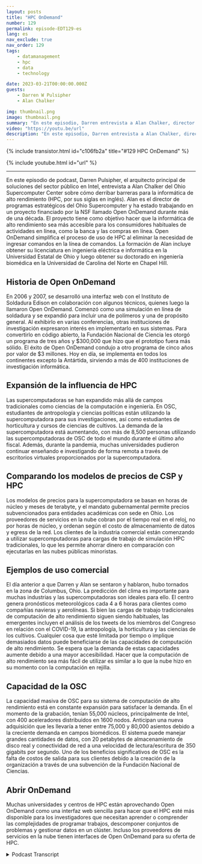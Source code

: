 ```yaml
---
layout: posts
title: "HPC OnDemand"
number: 129
permalink: episode-EDT129-es
lang: es
nav_exclude: true
nav_order: 129
tags:
    - datamanagement
    - hpc
    - data
    - technology

date: 2023-03-21T00:00:00.000Z
guests:
    - Darren W Pulsipher
    - Alan Chalker

img: thumbnail.png
image: thumbnail.png
summary: "En este episodio, Darren entrevista a Alan Chalker, director del programa estratégico en el Centro de Supercomputación de Ohio, sobre Open OnDemand para clústeres de HPC en todo el mundo."
video: "https://youtu.be/url"
description: "En este episodio, Darren entrevista a Alan Chalker, director del programa estratégico en el Centro de Supercomputación de Ohio, sobre Open OnDemand para clústeres de HPC en todo el mundo."
---
```


<div>
{% include transistor.html id="c106fb2a" title="#129 HPC OnDemand" %}

{% include youtube.html id="url" %}
</div>

---

En este episodio de podcast, Darren Pulsipher, el arquitecto principal de soluciones del sector público en Intel, entrevista a Alan Chalker del Ohio Supercomputer Center sobre cómo derribar barreras para la informática de alto rendimiento (HPC, por sus siglas en inglés). Alan es el director de programas estratégicos del Ohio Supercomputer y ha estado trabajando en un proyecto financiado por la NSF llamado Open OnDemand durante más de una década. El proyecto tiene como objetivo hacer que la informática de alto rendimiento sea más accesible para los consumidores habituales de actividades en línea, como la banca y las compras en línea. Open OnDemand simplifica el proceso de uso de HPC al eliminar la necesidad de ingresar comandos en la línea de comandos. La formación de Alan incluye obtener su licenciatura en ingeniería eléctrica e informática en la Universidad Estatal de Ohio y luego obtener su doctorado en ingeniería biomédica en la Universidad de Carolina del Norte en Chapel Hill.

## Historia de Open OnDemand

En 2006 y 2007, se desarrolló una interfaz web con el Instituto de Soldadura Edison en colaboración con algunos técnicos, quienes luego la llamaron Open OnDemand. Comenzó como una simulación en línea de soldadura y se expandió para incluir una de polímeros y una de propósito general. Al exhibirlo en varias conferencias, otras instituciones de investigación expresaron interés en implementarlo en sus sistemas. Para convertirlo en código abierto, la Fundación Nacional de Ciencia les otorgó un programa de tres años y $300,000 que hizo que el prototipo fuera más sólido. El éxito de Open OnDemand condujo a otro programa de cinco años por valor de $3 millones. Hoy en día, se implementa en todos los continentes excepto la Antártida, sirviendo a más de 400 instituciones de investigación informática.

## Expansión de la influencia de HPC

Las supercomputadoras se han expandido más allá de campos tradicionales como ciencias de la computación e ingeniería. En OSC, estudiantes de antropología y ciencias políticas están utilizando la supercomputadora para sus investigaciones, así como estudiantes de horticultura y cursos de ciencias de cultivos. La demanda de la supercomputadora está aumentando, con más de 8,500 personas utilizando las supercomputadoras de OSC de todo el mundo durante el último año fiscal. Además, durante la pandemia, muchas universidades pudieron continuar enseñando e investigando de forma remota a través de escritorios virtuales proporcionados por la supercomputadora.

## Comparando los modelos de precios de CSP y HPC

Los modelos de precios para la supercomputadora se basan en horas de núcleo y meses de terabyte, y el mandato gubernamental permite precios subvencionados para entidades académicas con sede en Ohio. Los proveedores de servicios en la nube cobran por el tiempo real en el reloj, no por horas de núcleo, y ordenan según el costo de almacenamiento de datos y egress de la red. Los clientes de la industria comercial están comenzando a utilizar supercomputadoras para cargas de trabajo de simulación HPC tradicionales, lo que les permite ahorrar dinero en comparación con ejecutarlas en las nubes públicas minoristas.

## Ejemplos de uso comercial

El día anterior a que Darren y Alan se sentaron y hablaron, hubo tornados en la zona de Columbus, Ohio. La predicción del clima es importante para muchas industrias y las supercomputadoras son ideales para ello. El centro genera pronósticos meteorológicos cada 4 a 6 horas para clientes como compañías navieras y aerolíneas. Si bien las cargas de trabajo tradicionales de computación de alto rendimiento siguen siendo habituales, las emergentes incluyen el análisis de los tweets de los miembros del Congreso en relación con el COVID-19, la antropología, la horticultura y las ciencias de los cultivos. Cualquier cosa que esté limitada por tiempo o implique demasiados datos puede beneficiarse de las capacidades de computación de alto rendimiento. Se espera que la demanda de estas capacidades aumente debido a una mayor accesibilidad. Hacer que la computación de alto rendimiento sea más fácil de utilizar es similar a lo que la nube hizo en su momento con la computación en rejilla.

## Capacidad de la OSC

La capacidad masiva de OSC para su sistema de computación de alto rendimiento está en constante expansión para satisfacer la demanda. En el momento de la grabación, tenían 55,000 núcleos, principalmente de Intel, con 400 aceleradores distribuidos en 1600 nodos. Anticipan una nueva adquisición que les llevaría a tener entre 75,000 y 80,000 asientos debido a la creciente demanda en campos biomédicos. El sistema puede manejar grandes cantidades de datos, con 20 petabytes de almacenamiento de disco real y conectividad de red a una velocidad de lectura/escritura de 350 gigabits por segundo. Uno de los beneficios significativos de OSC es la falta de costos de salida para sus clientes debido a la creación de la organización a través de una subvención de la Fundación Nacional de Ciencias.

## Abrir OnDemand

Muchas universidades y centros de HPC están aprovechando Open OnDemand como una interfaz web sencilla para hacer que el HPC esté más disponible para los investigadores que necesitan aprender o comprender las complejidades de programar trabajos, descomponer conjuntos de problemas y gestionar datos en un clúster. Incluso los proveedores de servicios en la nube tienen interfaces de Open OnDemand para su oferta de HPC.



<details>
<summary> Podcast Transcript </summary>

<p></p>

</details>
